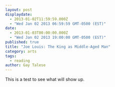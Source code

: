 ```yaml
---
layout: post
displaydate: 
  - 2013-01-02T11:59:59.000Z
  - "Wed Jan 02 2013 06:59:59 GMT-0500 (EST)"
date: 
  - 2013-01-03T00:00:00.000Z
  - "Wed Jan 02 2013 19:00:00 GMT-0500 (EST)"
published: true
title: "Joe Louis: The King as Middle-Aged Man"
category: arts
tags: 
  - reading
author: Gay Talese
---
```


This is a test to see what will show up.
